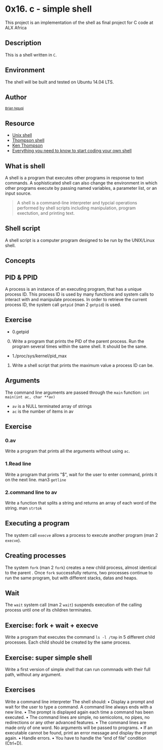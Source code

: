 # **0x16. c - simple shell**
This project is an implementation of the shell as final project for C code at ALX Africa

## Description
This is a shell written in `C`.
## Environment
The shell will be built and tested on Ubuntu 14.04 LTS.
## Author
<a href="https://github.com/CARTOON01" style="font-size: 11px;" target="_blank">Brian Ngugi</a>

## Resource

- [Unix shell](https://en.wikipedia.org/wiki/Unix_shell)
- [Thompson shell](https://en.wikipedia.org/wiki/Thompson_shell)
- [Ken Thompson](https://en.wikipedia.org/wiki/Ken_Thompson)
- [Everything you need to know to start coding your own shell](https://www.notion.so/C-Programming-f13cdb9661db464f8ea326c5a2654e8e)

## What is shell
A shell is a program that executes other programs in response to text commands. A sophisticated shell can also change the environment in which other programs execute by passing named variables, a parameter list, or an input source.
> A shell is a command-line interpreter and typcial operations performed by shell scripts including manipulation, program exectution, and printing text.
## Shell script
A shell script is a computer program designed to be run by the UNIX/Linux shell.
## Concepts
## PID & PPID
A process is an instance of an executing program, that has a unique process ID. This process ID is used by many functions and system calls to interact with and manipulate processes. In order to retrieve the current process ID, the system call `getpid` (man 2 `getpid`) is used.
## Exercise
- 0.getpid
0. Write a program that prints the PID of the parent process. Run the program several times within the same shell. It should be the same.
- 1./proc/sys/kernel/pid_max
1. Write a shell script that prints the maximum value a process ID can be.
## Arguments
The command line arguments are passed through the `main` function: `int main(int ac, char **av)`
- `av` is a NULL terminated array of strings
- `ac` is the number of items in av

## Exercise
### 0.av
Write a program that prints all the arguments without using `ac`.
### 1.Read line
Write a program that prints "$", wait for the user to enter command, prints it on the next line.
man3 `getline`
### 2.command line to av
Write a function that splits a string and returns an array of each word of the string.
man `strtok`

## Executing a program
The system call `execve` allows a process to execute another program (man 2 `execve`).
## Creating processes
The system `fork` (man 2 `fork`) creates a new child process, almost identical to the parent . Once `fork` successfully returns, two processes continue to run the same program, but with different stacks, datas and heaps.
## Wait
The `wait` system call (man 2 `wait`) suspends execution of the calling process until one of its children terminates.
## Exercise: fork + wait + execve
Write a program that executes the command `ls -l /tmp` in 5 different child processes. Each child should be created by the same process.

## Exercise: super simple shell
Write a first version of simple shell that can run commnads with their full path, without any argument.

## Exercises
Write a command line interpreter
The shell should: • Display a prompt and wait for the user to type a command. A command line always ends with a new line. • The prompt is displayed again each time a command has been executed. • The command lines are simple, no semicolons, no pipes, no redirections or any other advanced features. • The command lines are made only of one word. No arguments will be passed to programs. • If an executable cannot be found, print an error message and display the prompt again. • Handle errors. • You have to handle the “end of file” condition (Ctrl+D).

